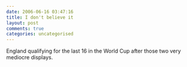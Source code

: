 ```yaml
---
date: 2006-06-16 03:47:16
title: I don't believe it
layout: post
comments: true
categories: uncategorised
---
```

England qualifying for the last 16 in the World Cup after those two very
mediocre displays.
